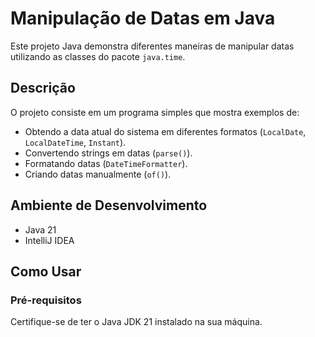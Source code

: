 # Manipulação de Datas em Java

Este projeto Java demonstra diferentes maneiras de manipular datas utilizando as classes do pacote `java.time`.

## Descrição

O projeto consiste em um programa simples que mostra exemplos de:

- Obtendo a data atual do sistema em diferentes formatos (`LocalDate`, `LocalDateTime`, `Instant`).
- Convertendo strings em datas (`parse()`).
- Formatando datas (`DateTimeFormatter`).
- Criando datas manualmente (`of()`).

## Ambiente de Desenvolvimento

- Java 21
- IntelliJ IDEA

## Como Usar

### Pré-requisitos

Certifique-se de ter o Java JDK 21 instalado na sua máquina.
